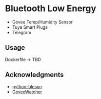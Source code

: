 # Bluetooth Low Energy 

- Govee Temp/Humidity Sensor
- Tuya Smart Plugs 
- Telegram

## Usage

Dockerfile -> TBD

## Acknowledgments

- [python-bleson](https://github.com/TheCellule/python-bleson)
- [GoveeWatcher](https://github.com/Thrilleratplay/GoveeWatcher)
